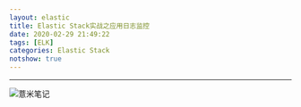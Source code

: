 ```yaml
---
layout: elastic
title: Elastic Stack实战之应用日志监控
date: 2020-02-29 21:49:22
tags: [ELK]
categories: Elastic Stack
notshow: true
---
```



---

![薏米笔记](https://image.eelve.com/eblog/eblog-b269767ff45b4e01a1c380e38898c1c0.png)
